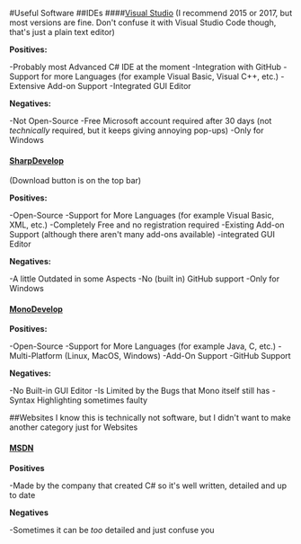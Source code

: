 #Useful Software
##IDEs
####[Visual Studio](https://www.visualstudio.com)
(I recommend 2015 or 2017, but most versions are fine. Don't confuse it with Visual Studio Code though, that's just a plain text editor)

**Positives:**

-Probably most Advanced C# IDE at the moment&#10;&#13;-Integration with GitHub&#10;&#13;-Support for more Languages (for example Visual Basic, Visual C++, etc.)&#10;&#13;-Extensive Add-on Support &#10;&#13;-Integrated GUI Editor

**Negatives:**

-Not Open-Source&#10;&#13;-Free Microsoft account required after 30 days (not *technically* required, but it keeps giving annoying pop-ups)&#10;&#13;-Only for Windows

#### [SharpDevelop](http://www.icsharpcode.net/OpenSource/SD/Default.aspx)

(Download button is on the top bar)

**Positives:**

-Open-Source&#10;&#13;-Support for More Languages (for example Visual Basic, XML, etc.)&#10;&#13;-Completely Free and no registration required&#10;&#13;-Existing Add-on Support (although there aren't many add-ons available)&#10;&#13;-integrated GUI Editor

**Negatives:**

-A little Outdated in some Aspects&#10;&#13;-No (built in) GitHub support&#10;&#13;-Only for Windows

#### [MonoDevelop](http://www.monodevelop.com)

**Positives:**

-Open-Source&#10;&#13;-Support for More Languages (for example Java, C, etc.)&#10;&#13;-Multi-Platform (Linux, MacOS, Windows)&#10;&#13;-Add-On Support&#10;&#13;-GitHub Support

**Negatives:**

-No Built-in GUI Editor&#10;&#13;-Is Limited by the Bugs that Mono itself still has&#10;&#13;-Syntax Highlighting sometimes faulty

##Websites
I know this is technically not software, but I didn't want to make another category just for Websites

#### [MSDN](https://docs.microsoft.com/en-us/dotnet/csharp/language-reference/)

**Positives**

-Made by the company that created C# so it's well written, detailed and up to date

**Negatives**

-Sometimes it can be *too* detailed and just confuse you
